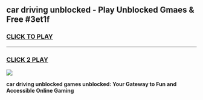 
## car driving unblocked - Play Unblocked Gmaes & Free #3et1f
<h3>
<a href="https://news.freeplayer.one?title=car_driving_unblocked&ref=24F">CLICK TO PLAY</a></h3>
<hr>

<h3>
<a href="https://news.freeplayer.one?title=car_driving_unblocked&ref=24F">CLICK 2 PLAY</a>
  
</h3>

<a href="https://news.freeplayer.one?title=car_driving_unblocked&ref=24F/"><img src="https://clearcache.store/games.png"></a>


**car driving unblocked games unblocked: Your Gateway to Fun and Accessible Online Gaming**
